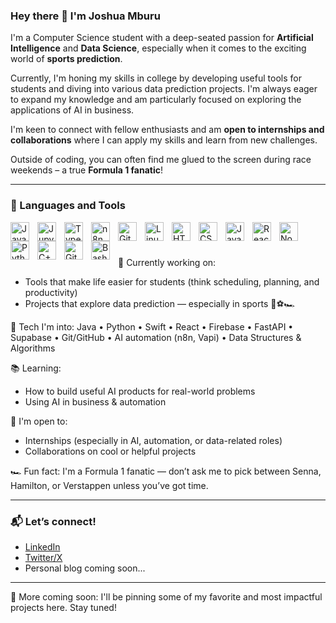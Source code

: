 ### Hey there 👋 I'm Joshua Mburu

I'm a Computer Science student with a deep-seated passion for **Artificial Intelligence** and **Data Science**, especially when it comes to the exciting world of **sports prediction**.

Currently, I'm honing my skills in college by developing useful tools for students and diving into various data prediction projects. I'm always eager to expand my knowledge and am particularly focused on exploring the applications of AI in business.

I'm keen to connect with fellow enthusiasts and am **open to internships and collaborations** where I can apply my skills and learn from new challenges.

Outside of coding, you can often find me glued to the screen during race weekends – a true **Formula 1 fanatic**!

---

### 🧰 Languages and Tools

<img align="left" alt="Java" width="30px" style="padding-right:10px;" src="https://cdn.jsdelivr.net/gh/devicons/devicon/icons/java/java-original.svg"/>
<img align="left" alt="Jupyter" width="30px" style="padding-right:10px;" src="https://cdn.jsdelivr.net/gh/devicons/devicon@latest/icons/jupyter/jupyter-original-wordmark.svg" />
<img align="left" alt="TypeScript" width="30px" style="padding-right:10px;" src="https://cdn.jsdelivr.net/gh/devicons/devicon/icons/typescript/typescript-plain.svg" />
<img align="left" alt="n8n" width="30px" style="padding-right:10px;" src="https://imgur.com/a/yy2NoTc.svg" />
<img align="left" alt="Git" width="30px" style="padding-right:10px;" src="https://cdn.jsdelivr.net/gh/devicons/devicon/icons/git/git-original.svg" />
<img align="left" alt="Linux" width="30px" style="padding-right:10px;" src="https://cdn.jsdelivr.net/gh/devicons/devicon/icons/linux/linux-original.svg" />
<img align="left" alt="HTML" width="30px" style="padding-right:10px;" src="https://cdn.jsdelivr.net/gh/devicons/devicon/icons/html5/html5-plain.svg" />
<img align="left" alt="CSS" width="30px" style="padding-right:10px;" src="https://cdn.jsdelivr.net/gh/devicons/devicon/icons/css3/css3-plain.svg" />
<img align="left" alt="JavaScript" width="30px" style="padding-right:10px;" src="https://cdn.jsdelivr.net/gh/devicons/devicon/icons/javascript/javascript-plain.svg" />
<img align="left" alt="React" width="30px" style="padding-right:10px;" src="https://cdn.jsdelivr.net/gh/devicons/devicon/icons/react/react-original.svg" />
<img align="left" alt="NodeJS" width="30px" style="padding-right:10px;" src="https://cdn.jsdelivr.net/gh/devicons/devicon/icons/nodejs/nodejs-original.svg" />
<img align="left" alt="Python" width="30px" style="padding-right:10px;" src="https://cdn.jsdelivr.net/gh/devicons/devicon/icons/python/python-plain.svg" />
<img align="left" alt="C++" width="30px" style="padding-right:10px;" src="https://cdn.jsdelivr.net/gh/devicons/devicon/icons/cplusplus/cplusplus-line.svg" />
<img align="left" alt="GitHub" width="30px" style="padding-right:10px;" src="https://cdn.jsdelivr.net/gh/devicons/devicon/icons/github/github-original.svg" />
<img align="left" alt="Bash" width="30px" style="padding-right:10px;" src="https://cdn.jsdelivr.net/gh/devicons/devicon/icons/bash/bash-original.svg" />
<br />

#

🚀 Currently working on:
- Tools that make life easier for students (think scheduling, planning, and productivity)
- Projects that explore data prediction — especially in sports 👀⚽🏎️

🧠 Tech I'm into:
Java • Python • Swift • React • Firebase • FastAPI • Supabase • Git/GitHub • AI automation (n8n, Vapi) • Data Structures & Algorithms

📚 Learning:
- How to build useful AI products for real-world problems
- Using AI in business & automation

🤝 I'm open to:
- Internships (especially in AI, automation, or data-related roles)
- Collaborations on cool or helpful projects

🏎️ Fun fact: I'm a Formula 1 fanatic — don’t ask me to pick between Senna, Hamilton, or Verstappen unless you’ve got time.

---

### 📬 Let’s connect!
- [LinkedIn](https://www.linkedin.com/in/YOUR-LINKEDIN-HERE)
- [Twitter/X](https://x.com/YOUR-HANDLE-HERE)
- Personal blog coming soon...

---

🧠 More coming soon: I'll be pinning some of my favorite and most impactful projects here. Stay tuned!
